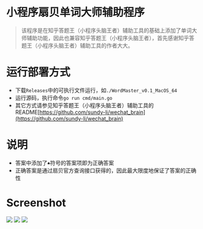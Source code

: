 # 小程序扇贝单词大师辅助程序
> 该程序是在知乎答题王（小程序头脑王者）辅助工具的基础上添加了单词大师辅助功能，因此也兼容知乎答题王（小程序头脑王者），首先感谢知乎答题王（小程序头脑王者）辅助工具的作者大大。

# 运行部署方式
- 下载`Releases`中的可执行文件运行，如`./WordMaster_v0.1_MacOS_64`
- 运行源码，执行命令`go run cmd/main.go`
- 其它方式请参见知乎答题王（小程序头脑王者）辅助工具的README[https://github.com/sundy-li/wechat_brain](https://github.com/sundy-li/wechat_brain)

# 说明
- 答案中添加了`♠`符号的答案项即为正确答案
- 正确答案是通过扇贝官方查询接口获得的，因此最大限度地保证了答案的正确性

# Screenshot
![](https://raw.githubusercontent.com/igordonxiao/word-master/master/screenshot/sc1.jpeg)
![](https://raw.githubusercontent.com/igordonxiao/word-master/master/screenshot/sc2.jpeg)
![](https://raw.githubusercontent.com/igordonxiao/word-master/master/screenshot/terminal.png)


